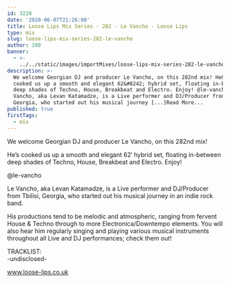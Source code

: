 ```yaml
---
id: 3220
date: '2020-06-07T21:26:00'
title: Loose Lips Mix Series - 282 - Le Vancho - Loose Lips
type: mix
slug: loose-lips-mix-series-282-le-vancho
author: 100
banner:
  - >-
    ../../static/images/importMixes/loose-lips-mix-series-282-le-vancho/image3220.jpeg
description: >-
  We welcome Georgian DJ and producer Le Vancho, on this 282nd mix! He&#8217;s
  cooked us up a smooth and elegant 62&#8242; hybrid set, floating in-between
  deep shades of Techno, House, Breakbeat and Electro. Enjoy! @le-vancho Le
  Vancho, aka Levan Katamadze, is a Live performer and DJ/Producer from Tbilisi,
  Georgia, who started out his musical journey [...]Read More...
published: true
firstTags:
  - mix
---
```

We welcome Georgian DJ and producer Le Vancho, on this 282nd mix!

He’s cooked us up a smooth and elegant 62′ hybrid set, floating in-between deep shades of Techno, House, Breakbeat and Electro. Enjoy!

@le-vancho

Le Vancho, aka Levan Katamadze, is a Live performer and DJ/Producer from Tbilisi, Georgia, who started out his musical journey in an indie rock band.

His productions tend to be melodic and atmospheric, ranging from fervent House & Techno through to more Electronica/Downtempo elements. You will also hear him regularly singing and playing various musical instruments throughout all Live and DJ performances; check them out!

TRACKLIST:  
\-undisclosed-

www.loose-lips.co.uk